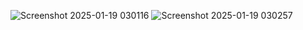 ![Screenshot 2025-01-19 030116](https://github.com/user-attachments/assets/adeadb1f-6665-4231-a453-5e8da20c27d6)
![Screenshot 2025-01-19 030257](https://github.com/user-attachments/assets/ab177c18-b7a2-43be-a8ba-33a52674359c)
